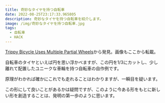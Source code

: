 ```yaml
---
title: 奇妙なタイヤを持つ自転車
date: 2022-08-25T23:17:33.965805
description: 奇妙なタイヤを持つ自転車を紹介します。
image: /img/奇妙なタイヤを持つ自転車.jpg
tags:
  - 自転車
  - HACK
---
```

[Trippy Bicycle Uses Multiple Partial Wheels](https://hackaday.com/2022/07/31/trippy-bicycle-uses-multiple-partial-wheels/)から発見。画像もここから転載。

自転車のタイヤといえば円を思い浮かべますが、この円を1/3にカットし、少し離れて配置したユニークな車輪を持つ自転車の自作例です。

原理がわかれば確かにこれでも走れることはわかりますが、一瞬目を疑います。

この形にして良いことがあるかは疑問ですが、このように今ある形をもとに新しい形を創造することは、発明の第一歩のように思います。


